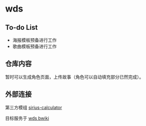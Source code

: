 # wds
## To-do List
- 海报模板预备进行工作
- 歌曲模板预备进行工作

## 仓库内容
暂时可以生成角色页面，上传故事（角色可以自动填充部分已然完成）。

## 外部连接
第三方模组 [sirius-calculator](https://github.com/xfl03/sirius-calculator)

目标服务于 [wds bwiki](https://wiki.biligame.com/worlddaistar/%E9%A6%96%E9%A1%B5)
